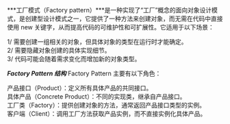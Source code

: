 ***工厂模式（Factory pattern）***是一种实现了“工厂”概念的面向对象设计模式，是创建型设计模式之一，它提供了一种方法来创建对象，而无需在代码中直接使用 new 关键字，从而提高代码的可维护性和可扩展性。它适用于以下场景：  
  
1/ 需要创建一组相关的对象，但具体对象的类型在运行时才能确定。  
2/ 需要隐藏对象创建的具体实现细节。  
3/ 代码可能会随着需求变化而增加新的对象类型。

***Factory Pattern 结构***
Factory Pattern 主要有以下角色：  

产品接口（Product）：定义所有具体产品的共同接口。  
具体产品（Concrete Product）：不同的实现类，继承自产品接口。  
工厂类（Factory）：提供创建对象的方法，通常返回产品接口类型的实例。  
客户端（Client）：调用工厂方法获取产品实例，而不直接实例化具体产品。    

